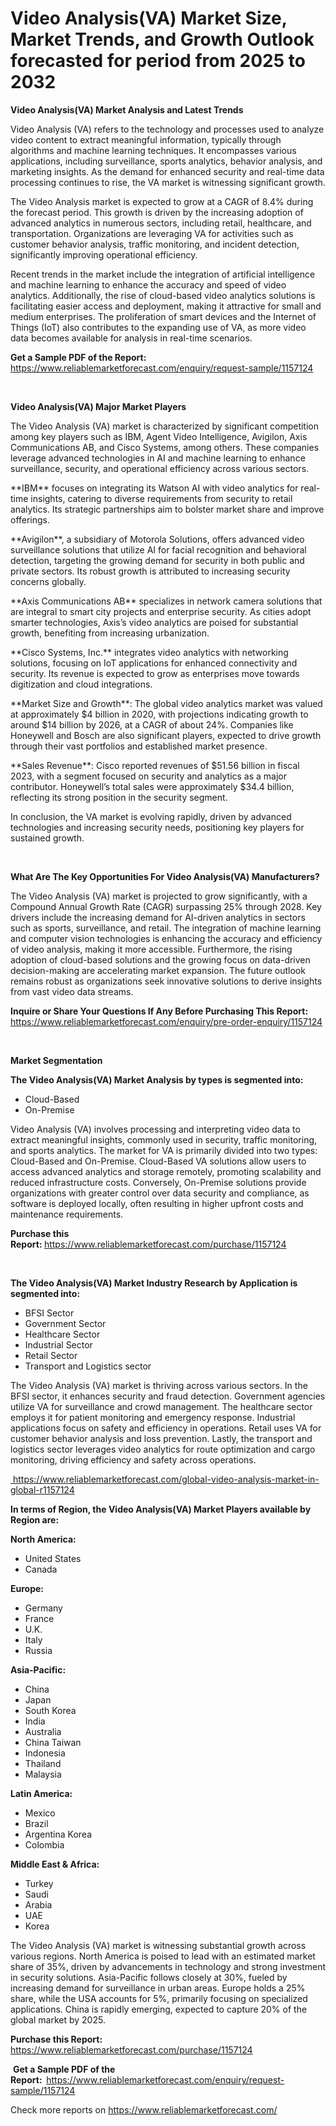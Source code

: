 <p><h1>Video Analysis(VA) Market Size, Market Trends, and Growth Outlook forecasted for period from 2025 to 2032</h1></p><p><strong>Video Analysis(VA) Market Analysis and Latest Trends</strong></p>
<p><p>Video Analysis (VA) refers to the technology and processes used to analyze video content to extract meaningful information, typically through algorithms and machine learning techniques. It encompasses various applications, including surveillance, sports analytics, behavior analysis, and marketing insights. As the demand for enhanced security and real-time data processing continues to rise, the VA market is witnessing significant growth.</p><p>The Video Analysis market is expected to grow at a CAGR of 8.4% during the forecast period. This growth is driven by the increasing adoption of advanced analytics in numerous sectors, including retail, healthcare, and transportation. Organizations are leveraging VA for activities such as customer behavior analysis, traffic monitoring, and incident detection, significantly improving operational efficiency.</p><p>Recent trends in the market include the integration of artificial intelligence and machine learning to enhance the accuracy and speed of video analytics. Additionally, the rise of cloud-based video analytics solutions is facilitating easier access and deployment, making it attractive for small and medium enterprises. The proliferation of smart devices and the Internet of Things (IoT) also contributes to the expanding use of VA, as more video data becomes available for analysis in real-time scenarios.</p></p>
<p><strong>Get a Sample PDF of the Report:&nbsp;</strong> <a href="https://www.reliablemarketforecast.com/enquiry/request-sample/1157124?utm_campaign=3129&utm_medium=2&utm_source=Github&utm_content=ia&utm_term=11032025&utm_id=video-analysisva">https://www.reliablemarketforecast.com/enquiry/request-sample/1157124</a></p>
<p>&nbsp;</p>
<p><strong>Video Analysis(VA) Major Market Players</strong></p>
<p><p>The Video Analysis (VA) market is characterized by significant competition among key players such as IBM, Agent Video Intelligence, Avigilon, Axis Communications AB, and Cisco Systems, among others. These companies leverage advanced technologies in AI and machine learning to enhance surveillance, security, and operational efficiency across various sectors.</p><p>**IBM** focuses on integrating its Watson AI with video analytics for real-time insights, catering to diverse requirements from security to retail analytics. Its strategic partnerships aim to bolster market share and improve offerings.</p><p>**Avigilon**, a subsidiary of Motorola Solutions, offers advanced video surveillance solutions that utilize AI for facial recognition and behavioral detection, targeting the growing demand for security in both public and private sectors. Its robust growth is attributed to increasing security concerns globally.</p><p>**Axis Communications AB** specializes in network camera solutions that are integral to smart city projects and enterprise security. As cities adopt smarter technologies, Axis’s video analytics are poised for substantial growth, benefiting from increasing urbanization.</p><p>**Cisco Systems, Inc.** integrates video analytics with networking solutions, focusing on IoT applications for enhanced connectivity and security. Its revenue is expected to grow as enterprises move towards digitization and cloud integrations.</p><p>**Market Size and Growth**: The global video analytics market was valued at approximately $4 billion in 2020, with projections indicating growth to around $14 billion by 2026, at a CAGR of about 24%. Companies like Honeywell and Bosch are also significant players, expected to drive growth through their vast portfolios and established market presence.</p><p>**Sales Revenue**: Cisco reported revenues of $51.56 billion in fiscal 2023, with a segment focused on security and analytics as a major contributor. Honeywell’s total sales were approximately $34.4 billion, reflecting its strong position in the security segment.</p><p>In conclusion, the VA market is evolving rapidly, driven by advanced technologies and increasing security needs, positioning key players for sustained growth.</p></p>
<p>&nbsp;</p>
<p><strong>What Are The Key Opportunities For Video Analysis(VA) Manufacturers?</strong></p>
<p><p>The Video Analysis (VA) market is projected to grow significantly, with a Compound Annual Growth Rate (CAGR) surpassing 25% through 2028. Key drivers include the increasing demand for AI-driven analytics in sectors such as sports, surveillance, and retail. The integration of machine learning and computer vision technologies is enhancing the accuracy and efficiency of video analysis, making it more accessible. Furthermore, the rising adoption of cloud-based solutions and the growing focus on data-driven decision-making are accelerating market expansion. The future outlook remains robust as organizations seek innovative solutions to derive insights from vast video data streams.</p></p>
<p><strong>Inquire or Share Your Questions If Any Before Purchasing This Report:</strong> <a href="https://www.reliablemarketforecast.com/enquiry/pre-order-enquiry/1157124?utm_campaign=3129&utm_medium=2&utm_source=Github&utm_content=ia&utm_term=11032025&utm_id=video-analysisva">https://www.reliablemarketforecast.com/enquiry/pre-order-enquiry/1157124</a></p>
<p>&nbsp;</p>
<p><strong>Market Segmentation</strong></p>
<p><strong>The Video Analysis(VA) Market Analysis by types is segmented into:</strong></p>
<p><ul><li>Cloud-Based</li><li>On-Premise</li></ul></p>
<p><p>Video Analysis (VA) involves processing and interpreting video data to extract meaningful insights, commonly used in security, traffic monitoring, and sports analytics. The market for VA is primarily divided into two types: Cloud-Based and On-Premise. Cloud-Based VA solutions allow users to access advanced analytics and storage remotely, promoting scalability and reduced infrastructure costs. Conversely, On-Premise solutions provide organizations with greater control over data security and compliance, as software is deployed locally, often resulting in higher upfront costs and maintenance requirements.</p></p>
<p><strong>Purchase this Report:&nbsp;</strong><a href="https://www.reliablemarketforecast.com/purchase/1157124?utm_campaign=3129&utm_medium=2&utm_source=Github&utm_content=ia&utm_term=11032025&utm_id=video-analysisva">https://www.reliablemarketforecast.com/purchase/1157124</a></p>
<p>&nbsp;</p>
<p><strong>The Video Analysis(VA) Market Industry Research by Application is segmented into:</strong></p>
<p><ul><li>BFSI Sector</li><li>Government Sector</li><li>Healthcare Sector</li><li>Industrial Sector</li><li>Retail Sector</li><li>Transport and Logistics sector</li></ul></p>
<p><p>The Video Analysis (VA) market is thriving across various sectors. In the BFSI sector, it enhances security and fraud detection. Government agencies utilize VA for surveillance and crowd management. The healthcare sector employs it for patient monitoring and emergency response. Industrial applications focus on safety and efficiency in operations. Retail uses VA for customer behavior analysis and loss prevention. Lastly, the transport and logistics sector leverages video analytics for route optimization and cargo monitoring, driving efficiency and safety across operations.</p></p>
<p><a href="https://www.reliablemarketforecast.com/global-video-analysis-market-in-global-r1157124?utm_campaign=3129&utm_medium=2&utm_source=Github&utm_content=ia&utm_term=11032025&utm_id=video-analysisva">&nbsp;https://www.reliablemarketforecast.com/global-video-analysis-market-in-global-r1157124</a></p>
<p><strong>In terms of Region, the Video Analysis(VA) Market Players available by Region are:</strong></p>
<p>
    <p> <strong> North America: </strong>
        <ul>
            <li>United States</li>
            <li>Canada</li>
        </ul>
        </p> 
    <p> <strong> Europe: </strong>
        <ul>
            <li>Germany</li>
            <li>France</li>
            <li>U.K.</li>
            <li>Italy</li>
            <li>Russia</li>
        </ul>
        </p> 
    <p> <strong> Asia-Pacific: </strong>
        <ul>
            <li>China</li>
            <li>Japan</li>
            <li>South Korea</li>
            <li>India</li>
            <li>Australia</li>
            <li>China Taiwan</li>
            <li>Indonesia</li>
            <li>Thailand</li>
            <li>Malaysia</li>
        </ul>
        </p> 
    <p> <strong> Latin America: </strong>
        <ul>
            <li>Mexico</li>
            <li>Brazil</li>
            <li>Argentina Korea</li>
            <li>Colombia</li>
        </ul>
        </p> 
    <p> <strong> Middle East & Africa: </strong>
        <ul>
            <li>Turkey</li>
            <li>Saudi</li>
            <li>Arabia</li>
            <li>UAE</li>
            <li>Korea</li>
        </ul>
    </p>
    </p>
<p><p>The Video Analysis (VA) market is witnessing substantial growth across various regions. North America is poised to lead with an estimated market share of 35%, driven by advancements in technology and strong investment in security solutions. Asia-Pacific follows closely at 30%, fueled by increasing demand for surveillance in urban areas. Europe holds a 25% share, while the USA accounts for 5%, primarily focusing on specialized applications. China is rapidly emerging, expected to capture 20% of the global market by 2025.</p></p>
<p><strong>Purchase this Report: </strong><a href="https://www.reliablemarketforecast.com/purchase/1157124?utm_campaign=3129&utm_medium=2&utm_source=Github&utm_content=ia&utm_term=11032025&utm_id=video-analysisva">https://www.reliablemarketforecast.com/purchase/1157124</a></p>
<p>&nbsp;<strong>Get a Sample PDF of the Report:&nbsp;&nbsp;</strong><a href="https://www.reliablemarketforecast.com/enquiry/request-sample/1157124?utm_campaign=3129&utm_medium=2&utm_source=Github&utm_content=ia&utm_term=11032025&utm_id=video-analysisva">https://www.reliablemarketforecast.com/enquiry/request-sample/1157124</a></p>
<p><strong></strong></p>
<p>Check more reports on <a href="https://www.reliablemarketforecast.com/?utm_campaign=3129&utm_medium=2&utm_source=Github&utm_content=ia&utm_term=11032025&utm_id=video-analysisva">https://www.reliablemarketforecast.com/</a></p>